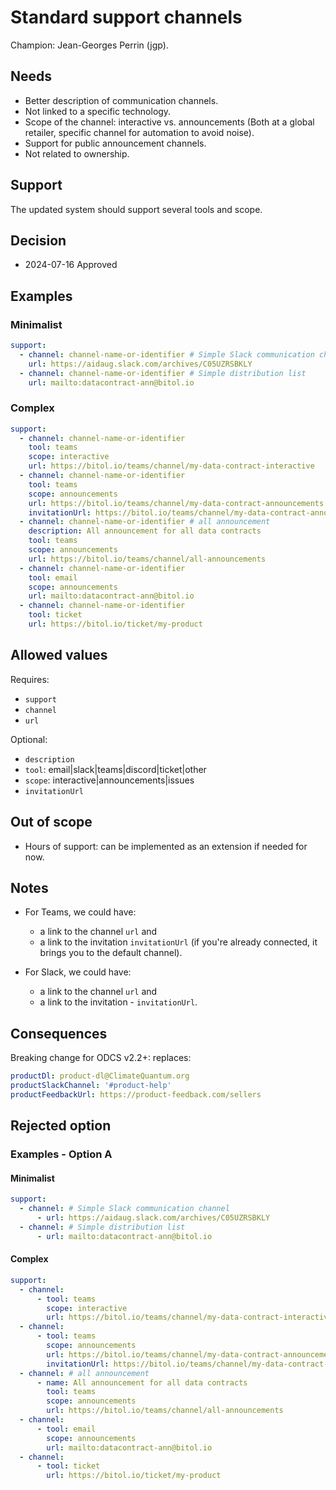 # Standard support channels

Champion: Jean-Georges Perrin (jgp).

## Needs
* Better description of communication channels.
* Not linked to a specific technology.
* Scope of the channel: interactive vs. announcements (Both at a global retailer, specific channel for automation to avoid noise).
* Support for public announcement channels.
* Not related to ownership.

## Support
The updated system should support several tools and scope.

## Decision

* 2024-07-16 Approved

## Examples 

### Minimalist
```YAML
support:
  - channel: channel-name-or-identifier # Simple Slack communication channel
    url: https://aidaug.slack.com/archives/C05UZRSBKLY
  - channel: channel-name-or-identifier # Simple distribution list
    url: mailto:datacontract-ann@bitol.io
```

### Complex
```YAML
support:
  - channel: channel-name-or-identifier
    tool: teams
    scope: interactive
    url: https://bitol.io/teams/channel/my-data-contract-interactive
  - channel: channel-name-or-identifier
    tool: teams
    scope: announcements
    url: https://bitol.io/teams/channel/my-data-contract-announcements
    invitationUrl: https://bitol.io/teams/channel/my-data-contract-announcements-invit
  - channel: channel-name-or-identifier # all announcement
    description: All announcement for all data contracts
    tool: teams
    scope: announcements
    url: https://bitol.io/teams/channel/all-announcements
  - channel: channel-name-or-identifier
    tool: email
    scope: announcements
    url: mailto:datacontract-ann@bitol.io
  - channel: channel-name-or-identifier
    tool: ticket
    url: https://bitol.io/ticket/my-product
```

## Allowed values

Requires: 
* `support`
* `channel`
* `url`

Optional:
* `description`
* `tool`: email|slack|teams|discord|ticket|other
* `scope`: interactive|announcements|issues
* `invitationUrl`

## Out of scope

* Hours of support: can be implemented as an extension if needed for now.

## Notes

* For Teams, we could have:
  * a link to the channel `url` and
  * a link to the invitation `invitationUrl` (if you're already connected, it brings you to the default channel).

* For Slack, we could have:
  * a link to the channel `url` and
  * a link to the invitation - `invitationUrl`.

## Consequences

Breaking change for ODCS v2.2+: replaces:

```YAML
productDl: product-dl@ClimateQuantum.org
productSlackChannel: '#product-help'
productFeedbackUrl: https://product-feedback.com/sellers
```

## Rejected option

### Examples - Option A

#### Minimalist
```YAML
support:
  - channel: # Simple Slack communication channel
      - url: https://aidaug.slack.com/archives/C05UZRSBKLY
  - channel: # Simple distribution list
      - url: mailto:datacontract-ann@bitol.io
```

#### Complex
```YAML
support:
  - channel:
      - tool: teams
        scope: interactive
        url: https://bitol.io/teams/channel/my-data-contract-interactive
  - channel:
      - tool: teams
        scope: announcements
        url: https://bitol.io/teams/channel/my-data-contract-announcements
        invitationUrl: https://bitol.io/teams/channel/my-data-contract-announcements-invit
  - channel: # all announcement
      - name: All announcement for all data contracts
        tool: teams
        scope: announcements
        url: https://bitol.io/teams/channel/all-announcements
  - channel:
      - tool: email
        scope: announcements
        url: mailto:datacontract-ann@bitol.io
  - channel:
      - tool: ticket
        url: https://bitol.io/ticket/my-product
```
